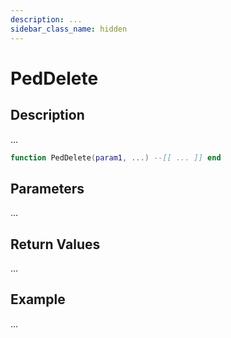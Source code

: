 ```yaml
---
description: ...
sidebar_class_name: hidden
---
```


# PedDelete

## Description

...

```lua
function PedDelete(param1, ...) --[[ ... ]] end
```

## Parameters

...

## Return Values

...

## Example

...

